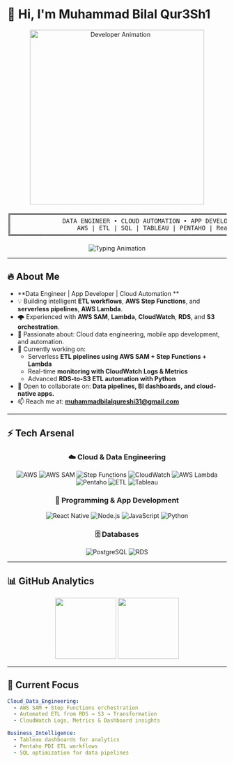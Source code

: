 # 👋 Hi, I'm Muhammad Bilal Qur3Sh1

<p align="center">
  <img src="https://i.giphy.com/media/xT9IgIc0lryrxvqVGM/giphy.gif" alt="Developer Animation" width="400">
</p>

<div align="center">
<pre>
╔════════════════════════════════════════════════════════════════════════════╗
║              DATA ENGINEER • CLOUD AUTOMATION • APP DEVELOPER              ║
║                  AWS | ETL | SQL | TABLEAU | PENTAHO | React Native        ║
╚════════════════════════════════════════════════════════════════════════════╝
</pre>
</div>

<p align="center">
  <img src="https://readme-typing-svg.herokuapp.com?size=22&duration=3500&pause=1200&color=F85D7F&center=true&vCenter=true&width=700&lines=Turning+Raw+Data+into+Intelligent+Systems;Automating+Cloud+Data+Pipelines+with+AWS;Mastering+ETL+%7C+Tableau+%7C+Pentaho;Empowering+Analytics+through+Data+Engineering" alt="Typing Animation">
</p>

---

## 🔥 About Me
- **Data Engineer | App Developer | Cloud Automation **  
- 💡 Building intelligent **ETL workflows**, **AWS Step Functions**, and **serverless pipelines**, **AWS Lambda**.  
- 🌩️ Experienced with **AWS SAM**, **Lambda**, **CloudWatch**, **RDS**, and **S3 orchestration**.  
- 👀 Passionate about: Cloud data engineering, mobile app development, and automation.  
- 🌱 Currently working on:  
  - Serverless **ETL pipelines using AWS SAM + Step Functions + Lambda**  
  - Real-time **monitoring with CloudWatch Logs & Metrics**  
  - Advanced **RDS-to-S3 ETL automation with Python**  
- 💞️ Open to collaborate on: **Data pipelines, BI dashboards, and cloud-native apps.**  
- 📫 Reach me at: **muhammadbilalqureshi31@gmail.com**

---

## ⚡ Tech Arsenal

<div align="center">

### ☁️ Cloud & Data Engineering
![AWS](https://img.shields.io/badge/AWS-FF9900?style=for-the-badge&logo=amazonaws&logoColor=white)
![AWS SAM](https://img.shields.io/badge/AWS_SAM-232F3E?style=for-the-badge&logo=amazonaws&logoColor=white)
![Step Functions](https://img.shields.io/badge/Step_Functions-FF4F00?style=for-the-badge&logo=aws-step-functions&logoColor=white)
![CloudWatch](https://img.shields.io/badge/CloudWatch-FF9900?style=for-the-badge&logo=amazoncloudwatch&logoColor=white)
![AWS Lambda](https://img.shields.io/badge/AWS_Lambda-FF9900?style=for-the-badge&logo=awslambda&logoColor=white)
![Pentaho](https://img.shields.io/badge/Pentaho-FF6C37?style=for-the-badge&logo=pentaho&logoColor=white)
![ETL](https://img.shields.io/badge/ETL_Pipelines-FF6B35?style=for-the-badge&logo=apache-airflow&logoColor=white)
![Tableau](https://img.shields.io/badge/Tableau-E97627?style=for-the-badge&logo=tableau&logoColor=white)

### 🧠 Programming & App Development
![React Native](https://img.shields.io/badge/React_Native-20232A?style=for-the-badge&logo=react&logoColor=61DAFB)
![Node.js](https://img.shields.io/badge/Node.js-43853D?style=for-the-badge&logo=node.js&logoColor=white)
![JavaScript](https://img.shields.io/badge/JavaScript-F7DF1E?style=for-the-badge&logo=javascript&logoColor=black)
![Python](https://img.shields.io/badge/Python-3776AB?style=for-the-badge&logo=python&logoColor=white)

### 🗄️ Databases
![PostgreSQL](https://img.shields.io/badge/PostgreSQL-316192?style=for-the-badge&logo=postgresql&logoColor=white)
![RDS](https://img.shields.io/badge/AWS_RDS-527FFF?style=for-the-badge&logo=amazonrds&logoColor=white)
</div>

---

## 📊 GitHub Analytics
<div align="center">
  <img src="https://github-readme-stats.vercel.app/api?username=mrQur3Sh1&show_icons=true&theme=tokyonight&hide_border=true" height="140" />
  <img src="https://streak-stats.demolab.com?user=mrQur3Sh1&theme=tokyonight&hide_border=true" height="140" />
</div>

---

## 🎯 Current Focus

```yaml
Cloud_Data_Engineering:
  - AWS SAM + Step Functions orchestration
  - Automated ETL from RDS → S3 → Transformation
  - CloudWatch Logs, Metrics & Dashboard insights

Business_Intelligence:
  - Tableau dashboards for analytics
  - Pentaho PDI ETL workflows
  - SQL optimization for data pipelines


